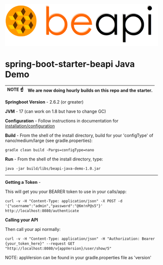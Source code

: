 ![alt text](https://github.com/orubel/logos/blob/master/beapi_logo_large.png)
# spring-boot-starter-beapi Java Demo

|  NOTE :point_up:    | We are now doing hourly builds on this repo and the starter. |
|---------------|:------------------------|

**Springboot Version** - 2.6.2 (or greater)

**JVM** - 17 (can work on 1.8 but have to change GC)

**Configuration** -  Follow instructions in documentation for [installation/configuration](https://beapi-io.github.io/spring-boot-starter-beapi/index.html#section-2)


**Build** - From the shell of the install directory, build for your 'configType' of nano/medium/large (see gradle.properties):
```
gradle clean build -Pargs=configType=nano
 ```
 

 **Run** - From the shell of the install directory, type:
 ```
 java -jar build/libs/beapi-java-demo-1.0.jar
 ```
 ---
**Getting a Token** - 

This will get you your BEARER token to use in your calls/app:
```
curl -v -H "Content-Type: application/json" -X POST -d '{"username":"admin","password":"@6m!nP@s5"}' http://localhost:8080/authenticate
```

  
**Calling your API**

Then call your api normally:
```
curl -v -H "Content-Type: application/json" -H "Authorization: Bearer {your_token_here}" --request GET "http://localhost:8080/v{appVersion}/user/show/5"
```
NOTE:  appVersion can be found in your gradle.properties file as 'version'  





